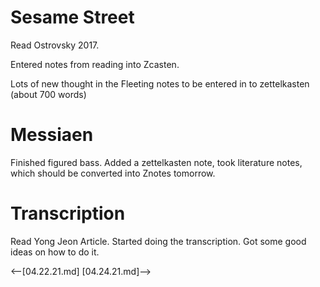 # Sesame Street


Read Ostrovsky 2017.  

Entered notes from reading into Zcasten.

Lots of new thought in the Fleeting notes to be entered in to zettelkasten (about 700 words)

# Messiaen

Finished figured bass. Added a zettelkasten note, took literature notes, which should be converted into Znotes tomorrow.

# Transcription

Read Yong Jeon Article. Started doing the transcription. Got some good ideas on how to do it.

<--[04.22.21.md] [04.24.21.md]-->
